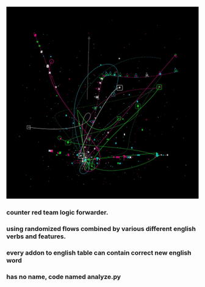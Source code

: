 ![linkage](bg.jpeg)

### counter red team logic forwarder.
### using randomized flows combined by various different english verbs and features.
### every addon to english table can contain correct new english word
### has no name, code named analyze.py
